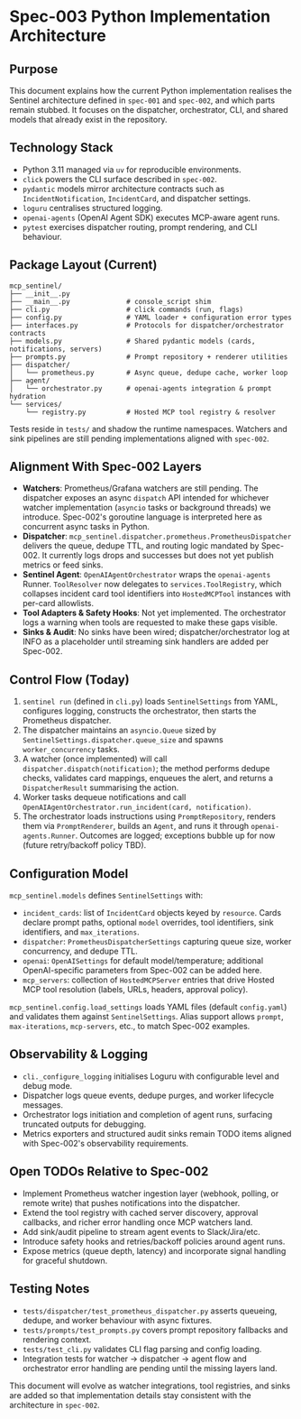 # Spec-003 Python Implementation Architecture

## Purpose
This document explains how the current Python implementation realises the Sentinel architecture defined in `spec-001` and `spec-002`, and which parts remain stubbed. It focuses on the dispatcher, orchestrator, CLI, and shared models that already exist in the repository.

## Technology Stack
- Python 3.11 managed via `uv` for reproducible environments.
- `click` powers the CLI surface described in `spec-002`.
- `pydantic` models mirror architecture contracts such as `IncidentNotification`, `IncidentCard`, and dispatcher settings.
- `loguru` centralises structured logging.
- `openai-agents` (OpenAI Agent SDK) executes MCP-aware agent runs.
- `pytest` exercises dispatcher routing, prompt rendering, and CLI behaviour.

## Package Layout (Current)
```
mcp_sentinel/
├── __init__.py
├── __main__.py              # console_script shim
├── cli.py                   # click commands (run, flags)
├── config.py                # YAML loader + configuration error types
├── interfaces.py            # Protocols for dispatcher/orchestrator contracts
├── models.py                # Shared pydantic models (cards, notifications, servers)
├── prompts.py               # Prompt repository + renderer utilities
├── dispatcher/
│   └── prometheus.py        # Async queue, dedupe cache, worker loop
├── agent/
│   └── orchestrator.py      # openai-agents integration & prompt hydration
└── services/
    └── registry.py          # Hosted MCP tool registry & resolver
```
Tests reside in `tests/` and shadow the runtime namespaces. Watchers and sink pipelines are still pending implementations aligned with `spec-002`.

## Alignment With Spec-002 Layers
- **Watchers**: Prometheus/Grafana watchers are still pending. The dispatcher exposes an async `dispatch` API intended for whichever watcher implementation (`asyncio` tasks or background threads) we introduce. Spec-002's goroutine language is interpreted here as concurrent async tasks in Python.
- **Dispatcher**: `mcp_sentinel.dispatcher.prometheus.PrometheusDispatcher` delivers the queue, dedupe TTL, and routing logic mandated by Spec-002. It currently logs drops and successes but does not yet publish metrics or feed sinks.
- **Sentinel Agent**: `OpenAIAgentOrchestrator` wraps the `openai-agents` Runner. `ToolResolver` now delegates to `services.ToolRegistry`, which collapses incident card tool identifiers into `HostedMCPTool` instances with per-card allowlists.
- **Tool Adapters & Safety Hooks**: Not yet implemented. The orchestrator logs a warning when tools are requested to make these gaps visible.
- **Sinks & Audit**: No sinks have been wired; dispatcher/orchestrator log at INFO as a placeholder until streaming sink handlers are added per Spec-002.

## Control Flow (Today)
1. `sentinel run` (defined in `cli.py`) loads `SentinelSettings` from YAML, configures logging, constructs the orchestrator, then starts the Prometheus dispatcher.
2. The dispatcher maintains an `asyncio.Queue` sized by `SentinelSettings.dispatcher.queue_size` and spawns `worker_concurrency` tasks.
3. A watcher (once implemented) will call `dispatcher.dispatch(notification)`; the method performs dedupe checks, validates card mappings, enqueues the alert, and returns a `DispatcherResult` summarising the action.
4. Worker tasks dequeue notifications and call `OpenAIAgentOrchestrator.run_incident(card, notification)`.
5. The orchestrator loads instructions using `PromptRepository`, renders them via `PromptRenderer`, builds an `Agent`, and runs it through `openai-agents.Runner`. Outcomes are logged; exceptions bubble up for now (future retry/backoff policy TBD).

## Configuration Model
`mcp_sentinel.models` defines `SentinelSettings` with:
- `incident_cards`: list of `IncidentCard` objects keyed by `resource`. Cards declare prompt paths, optional `model` overrides, tool identifiers, sink identifiers, and `max_iterations`.
- `dispatcher`: `PrometheusDispatcherSettings` capturing queue size, worker concurrency, and dedupe TTL.
- `openai`: `OpenAISettings` for default model/temperature; additional OpenAI-specific parameters from Spec-002 can be added here.
- `mcp_servers`: collection of `HostedMCPServer` entries that drive Hosted MCP tool resolution (labels, URLs, headers, approval policy).

`mcp_sentinel.config.load_settings` loads YAML files (default `config.yaml`) and validates them against `SentinelSettings`. Alias support allows `prompt`, `max-iterations`, `mcp-servers`, etc., to match Spec-002 examples.

## Observability & Logging
- `cli._configure_logging` initialises Loguru with configurable level and debug mode.
- Dispatcher logs queue events, dedupe purges, and worker lifecycle messages.
- Orchestrator logs initiation and completion of agent runs, surfacing truncated outputs for debugging.
- Metrics exporters and structured audit sinks remain TODO items aligned with Spec-002's observability requirements.

## Open TODOs Relative to Spec-002
- Implement Prometheus watcher ingestion layer (webhook, polling, or remote write) that pushes notifications into the dispatcher.
- Extend the tool registry with cached server discovery, approval callbacks, and richer error handling once MCP watchers land.
- Add sink/audit pipeline to stream agent events to Slack/Jira/etc.
- Introduce safety hooks and retries/backoff policies around agent runs.
- Expose metrics (queue depth, latency) and incorporate signal handling for graceful shutdown.

## Testing Notes
- `tests/dispatcher/test_prometheus_dispatcher.py` asserts queueing, dedupe, and worker behaviour with async fixtures.
- `tests/prompts/test_prompts.py` covers prompt repository fallbacks and rendering context.
- `tests/test_cli.py` validates CLI flag parsing and config loading.
- Integration tests for watcher → dispatcher → agent flow and orchestrator error handling are pending until the missing layers land.

This document will evolve as watcher integrations, tool registries, and sinks are added so that implementation details stay consistent with the architecture in `spec-002`.
